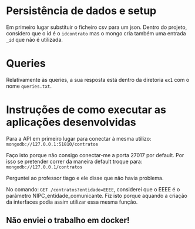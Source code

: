 # Persistência de dados e setup

Em primeiro lugar substituir o ficheiro csv para um json.
Dentro do projeto, considero que o id é o `idcontrato` mas o mongo cria também uma entrada `_id` que não é utilizada.


# Queries
Relativamente às queries, a sua resposta está dentro da diretoria `ex1` com o nome `queries.txt`.



# Instruções de como executar as aplicações desenvolvidas

Para a API em primeiro lugar para conectar à mesma utilizo:
`mongodb://127.0.0.1:51810/contratos`

Faço isto porque não consigo conectar-me a porta 27017 por default. Por isso se pretender correr da maneira default troque para:
`mongodb://127.0.0.1/contratos`

Perguntei ao professor tiago e ele disse que não havia problema.



No comando: `GET /contratos?entidade=EEEE`, considerei que o EEEE é o parâmetro NIPC_entidade_comunicante. Fiz isto porque aquando a criação da interfaces podia assim utilizar essa mesma função.






## Não enviei o trabalho em docker!


